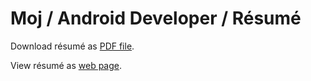 # Moj / Android Developer / Résumé

Download résumé as [PDF file](https://github.com/MojRoid/RESUME/raw/master/Moj%20Abubakr%20-%20resume.pdf).

View résumé as [web page](https://cdn.rawgit.com/MojRoid/RESUME/7d919c7d6d2e5aaf6745b660a346e1e2286996af/Moj%20Abubakr%20-%20resume.html).